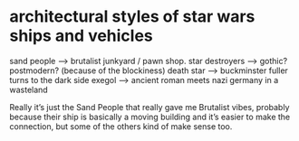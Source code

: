 # architectural styles of star wars ships and vehicles

sand people --> brutalist junkyard /  pawn shop.
star destroyers --> gothic? postmodern? (because of the blockiness)
death star --> buckminster fuller turns to the dark side
exegol --> ancient roman meets nazi germany in a wasteland

Really it’s just the Sand People that really gave me Brutalist vibes, probably because their ship is basically a moving building and it’s easier to make the connection, but some of the others kind of make sense too.